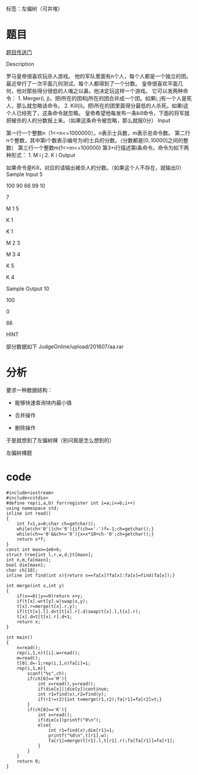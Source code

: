 ﻿---
tags: 
 - 左偏树
grammar_cjkRuby: true
catalog: true
layout:  post
header-img: "img/header/P10.jpg"
preview-img: "/img/preview/P50.jpg"
---
标签：左偏树（可并堆）

# 题目

[题目传送门](http://www.lydsy.com/JudgeOnline/problem.php?id=1455)

Description

罗马皇帝很喜欢玩杀人游戏。 他的军队里面有n个人，每个人都是一个独立的团。最近举行了一次平面几何测试，每个人都得到了一个分数。 皇帝很喜欢平面几何，他对那些得分很低的人嗤之以鼻。他决定玩这样一个游戏。 它可以发两种命令： 1. Merger(i, j)。把i所在的团和j所在的团合并成一个团。如果i, j有一个人是死人，那么就忽略该命令。 2. Kill(i)。把i所在的团里面得分最低的人杀死。如果i这个人已经死了，这条命令就忽略。 皇帝希望他每发布一条kill命令，下面的将军就把被杀的人的分数报上来。（如果这条命令被忽略，那么就报0分）
Input

第一行一个整数n（1<=n<=1000000）。n表示士兵数，m表示总命令数。 第二行n个整数，其中第i个数表示编号为i的士兵的分数。（分数都是[0..10000]之间的整数） 第三行一个整数m(1<=m<=100000) 第3+i行描述第i条命令。命令为如下两种形式： 1. M i j 2. K i
Output

如果命令是Kill，对应的请输出被杀人的分数。（如果这个人不存在，就输出0）
Sample Input
5

100 90 66 99 10

7

M 1 5

K 1

K 1

M 2 3

M 3 4

K 5

K 4

Sample Output
10

100

0

66



HINT

部分数据如下 JudgeOnline/upload/201607/aa.rar

# 分析

要求一种数据结构：

- 能够快速查询块内最小值

- 合并操作

- 删除操作 

于是就想到了左偏树辣（别问我是怎么想到的）

左偏树裸题

# code

```
#include<iostream>
#include<cstdio>
#define rep(i,a,b) for(register int i=a;i<=b;i++)
using namespace std;
inline int read()
{
    int f=1,x=0;char ch=getchar();
    while(ch<'0'||ch>'9'){if(ch=='-')f=-1;ch=getchar();}
    while(ch>='0'&&ch<='9'){x=x*10+ch-'0';ch=getchar();}
    return x*f;
}
const int maxn=1e6+6;
struct tree{int l,r,w,d;}t[maxn];
int n,m,fa[maxn];
bool die[maxn];
char ch[10];
inline int find(int x){return x==fa[x]?fa[x]:fa[x]=find(fa[x]);}
 
int merge(int x,int y)
{
    if(x==0||y==0)return x+y;
    if(t[x].w>t[y].w)swap(x,y);
    t[x].r=merge(t[x].r,y);
    if(t[t[x].l].d<t[t[x].r].d)swap(t[x].l,t[x].r);
    t[x].d=t[t[x].r].d+1;
    return x;
}
     
int main()
{
    n=read();
    rep(i,1,n)t[i].w=read();
    m=read();
    t[0].d=-1;rep(i,1,n)fa[i]=i;
    rep(i,1,m){
        scanf("%s",ch);
        if(ch[0]=='M'){
            int x=read(),y=read();
            if(die[x]||die[y])continue;
            int r1=find(x),r2=find(y);
            if(r1!=r2){int t=merge(r1,r2);fa[r1]=fa[r2]=t;}
        }
        if(ch[0]=='K'){
            int x=read();
            if(die[x])printf("0\n");
            else{
                int r1=find(x);die[r1]=1;
                printf("%d\n",t[r1].w);
                fa[r1]=merge(t[r1].l,t[r1].r);fa[fa[r1]]=fa[r1];
            }
        }
    }
    return 0;
}
```